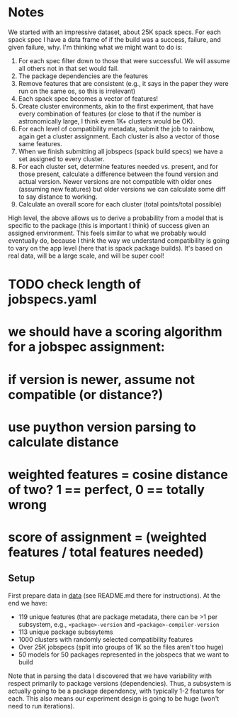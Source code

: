 # Notes

We started with an impressive dataset, about 25K spack specs. For each spack spec I have a data frame of if the build was a success, failure, and given failure, why. I'm thinking what we might want to do is:

1. For each spec filter down to those that were successful. We will assume all others not in that set would fail.
1. The package dependencies are the features
1. Remove features that are consistent (e.g., it says in the paper they were run on the same os, so this is irrelevant)
1. Each spack spec becomes a vector of features!
1. Create cluster environments, akin to the first experiment, that have every combination of features (or close to that if the number is astronomically large, I think even 1K+ clusters would be OK).
1. For each level of compatibility metadata, submit the job to rainbow, again get a cluster assignment. Each cluster is also a vector of those same features.
1. When we finish submitting all jobspecs (spack build specs) we have a set assigned to every cluster.
1. For each cluster set, determine features needed vs. present, and for those present, calculate a difference between the found version and actual version. Newer versions are not compatible with older ones (assuming new features) but older versions we can calculate some diff to say distance to working.
1. Calculate an overall score for each cluster (total points/total possible)

High level, the above allows us to derive a probability from a model that is specific to the package (this is important I think) of success given an assigned environment. This feels similar to what we probably would eventually do, because I think the way we understand compatibility is going to vary on the app level (here that is spack package builds). It's based on real data, will be a large scale, and will be super cool!

# TODO check length of jobspecs.yaml
# we should have a scoring algorithm for a jobspec assignment:
# if version is newer, assume not compatible (or distance?)
# use puython version parsing to calculate distance
# weighted features = cosine distance of two? 1 == perfect, 0 == totally wrong
# score of assignment = (weighted features / total features needed)


## Setup

First prepare data in [data](data) (see README.md there for instructions). At the end we have:

- 119 unique features (that are package metadata, there can be >1 per subsystem, e.g., `<package>-version` and `<package>-compiler-version`
- 113 unique package subssytems
- 1000 clusters with randomly selected compatibility features
- Over 25K jobspecs (split into groups of 1K so the files aren't too huge)
- 50 models for 50 packages represented in the jobspecs that we want to build

Note that in parsing the data I discovered that we have variability with respect primarily to package versions (dependencies). Thus, a subsystem is actually going to be a package dependency, with typically 1-2 features for each. This also means our experiment design is going to be huge (won't need to run iterations).

